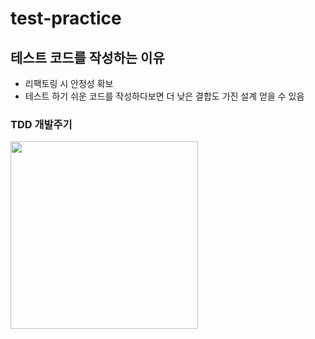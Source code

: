 # test-practice

<h2>테스트 코드를 작성하는 이유</h2>
<ul>
<li>리팩토링 시 안정성 확보
<li> 테스트 하기 쉬운 코드를 작성하다보면 더 낮은 결합도 가진 설계 얻을 수 있음
</ul>

<h3>TDD 개발주기</h3>
<img src="https://user-images.githubusercontent.com/102283529/201513885-3f369c68-9dff-427e-aabd-1df7801d0c78.png" style="width:300px;">

